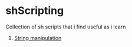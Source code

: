 # shScripting
Collection of sh scripts that i find useful as i learn

1. [String manipulation](https://www.thegeekstuff.com/2010/07/bash-string-manipulation/)
